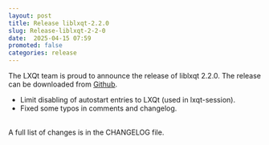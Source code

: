 ```yaml
---
layout: post
title: Release liblxqt-2.2.0
slug: Release-liblxqt-2-2-0
date:  2025-04-15 07:59
promoted: false
categories: release
---
```

The LXQt team is proud to announce the release of liblxqt 2.2.0.
The release can be downloaded from [Github](https://github.com/lxqt/liblxqt/releases).

 * Limit disabling of autostart entries to LXQt (used in lxqt-session).
 * Fixed some typos in comments and changelog.

<br/>
A full list of changes is in the CHANGELOG file.
<br/>

